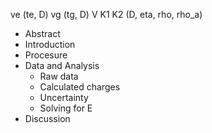 ve (te, D)
vg (tg, D)
V
K1
K2 (D, eta, rho, rho_a)

- Abstract
- Introduction
- Procesure
- Data and Analysis
	- Raw data
	- Calculated charges
	- Uncertainty
	- Solving for E
- Discussion
